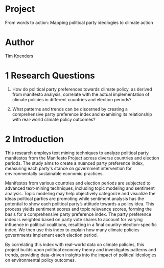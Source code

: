 # Project

From words to action: Mapping political party ideologies to climate action

# Author

Tim Koenders

# 1 Research Questions

1. How do political party preferences towards climate policy, as derived from manifesto analysis, correlate with the actual implementation of climate policies in different countries and election periods?

2. What patterns and trends can be discerned by creating a comprehensive party preference index and examining its relationship with real-world climate policy outcomes?

# 2 Introduction

This research employs text mining techniques to analyze political party manifestos from the Manifesto Project across diverse countries and election periods. The study aims to create a nuanced party preference index, measuring each party's stance on government intervention for environmentally sustainable economic practices. 

Manifestos from various countries and election periods are subjected to advanced text-mining techniques, including topic modeling and sentiment analysis. Topic modeling may help objectively categorize and visualize the ideas political parties are promoting while sentiment analysis has the potential to show each political party’s attitude towards a policy idea. This process yields sentiment scores and topic relevance scores, forming the basis for a comprehensive party preference index. The party preference index is weighted based on party vote shares to account for varying influence in political coalitions, resulting in a final country-election-specific index. We then use this index to explain how many climate policies governments implement each election period.

By correlating this index with real-world data on climate policies, this project builds upon political economy theory and investigates patterns and trends, providing data-driven insights into the impact of political ideologies on environmental policy outcomes.


